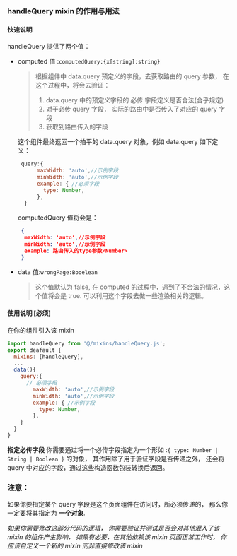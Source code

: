 ### handleQuery mixin 的作用与用法

#### 快速说明

handleQuery 提供了两个值：

- computed 值 :`computedQuery:{x[string]:string}`

  > 根据组件中 data.query 预定义的字段，去获取路由的 query 参数， 在这个过程中，将会去验证：
  >
  > 1. data.query 中的预定义字段的 必传 字段定义是否合法(合乎规定)
  > 2. 对于必传 query 字段， 实际的路由中是否传入了对应的 query 字段
  > 3. 获取到路由传入的字段

  这个组件最终返回一个拍平的 data.query 对象，例如 data.query 如下定义：

  ```js
   query:{
        maxWidth: 'auto',//示例字段
        minWidth: 'auto',//示例字段
        example: { //必须字段
          type: Number,
        },
    }
  ```

  computedQuery 值将会是：

  ```json
   {
    maxWidth: 'auto',//示例字段
    minWidth: 'auto',//示例字段
    example: 路由传入的type参数<Number>
   }
  ```

- data 值:`wrongPage:Booelean`
  > 这个值默认为 false, 在 computed 的过程中，遇到了不合法的情况，这个值将会是 true. 可以利用这个字段去做一些渲染相关的逻辑。

#### 使用说明 [必须]

在你的组件引入该 mixin

```js
import handleQuery from '@/mixins/handleQuery.js';
export deafault {
  mixins: [handleQuery],
  ...
  data(){
    query:{
      // 必须字段
        maxWidth: 'auto',//示例字段
        minWidth: 'auto',//示例字段
        example: { //示例字段
          type: Number,
        },
    }
  }
}

```

**指定必传字段**
你需要通过将一个必传字段指定为一个形如 :`{ type: Number | String | Boolean }` 的对象， 其作用除了用于验证字段是否传递之外， 还会将 query 中对应的字段，通过这些构造函数包装转换后返回。

### 注意：

如果你要指定某个 query 字段是这个页面组件在访问时，所必须传递的， 那么你一定要将其指定为 **一个对象**.

_如果你需要修改这部分代码的逻辑， 你需要验证并测试是否会对其他混入了该 mixin 的组件产生影响， 如果有必要，在其他依赖该 mixin 页面正常工作时， 你应该自定义一个新的 mixin 而非直接修改该 mixin_
